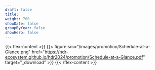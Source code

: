```yaml
---
draft: false
title: 
weight: 700
showDate: false
groupByYear: false
showHero: false
---
```


{{< flex-content >}}
{{< figure src="/images/promotion/Schedule-at-a-Glance.png" href="https://hdr-ecosystem.github.io/hdr2024/promotion/Schedule-at-a-Glance.pdf" target="_download" >}}
{{< /flex-content >}}